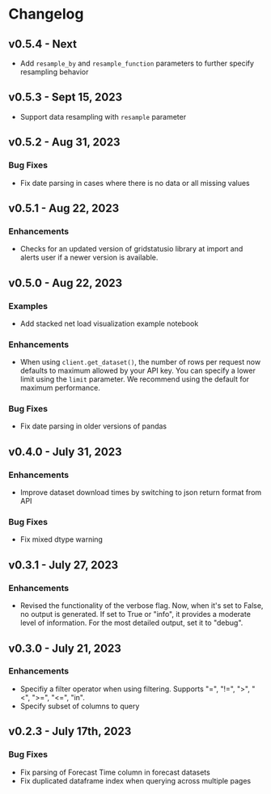 # Changelog

## v0.5.4 - Next

- Add `resample_by` and `resample_function` parameters to further specify resampling behavior

## v0.5.3 - Sept 15, 2023

- Support data resampling with `resample` parameter

## v0.5.2 - Aug 31, 2023

### Bug Fixes

- Fix date parsing in cases where there is no data or all missing values

## v0.5.1 - Aug 22, 2023

### Enhancements

- Checks for an updated version of gridstatusio library at import and alerts user if a newer version is available.

## v0.5.0 - Aug 22, 2023

### Examples

- Add stacked net load visualization example notebook

### Enhancements

- When using `client.get_dataset()`, the number of rows per request now defaults to maximum allowed by your API key. You can specify a lower limit using the `limit` parameter. We recommend using the default for maximum performance.

### Bug Fixes

- Fix date parsing in older versions of pandas

## v0.4.0 - July 31, 2023

### Enhancements

- Improve dataset download times by switching to json return format from API

### Bug Fixes

- Fix mixed dtype warning

## v0.3.1 - July 27, 2023

### Enhancements

- Revised the functionality of the verbose flag. Now, when it's set to False, no output is generated. If set to True or "info", it provides a moderate level of information. For the most detailed output, set it to "debug".

## v0.3.0 - July 21, 2023

### Enhancements

- Specifiy a filter operator when using filtering. Supports "=", "!=", ">", "<", ">=", "<=", "in".
- Specify subset of columns to query

## v0.2.3 - July 17th, 2023

### Bug Fixes

- Fix parsing of Forecast Time column in forecast datasets
- Fix duplicated dataframe index when querying across multiple pages
